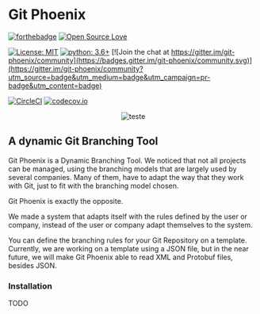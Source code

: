 # Git Phoenix
[![forthebadge](https://forthebadge.com/images/badges/made-with-python.svg)](https://forthebadge.com) [![Open Source Love](https://badges.frapsoft.com/os/v2/open-source.svg?v=103)](https://github.com/ellerbrock/open-source-badges/)

[![License: MIT](https://img.shields.io/badge/License-MIT-yellow.svg)](https://github.com/victoraugustofd/git-phoenix/blob/master/LICENSE) [![python: 3.6+](https://img.shields.io/badge/python-3.6+-blue)](https://www.python.org/download/releases/3.6.0/) [![Join the chat at https://gitter.im/git-phoenix/community](https://badges.gitter.im/git-phoenix/community.svg)](https://gitter.im/git-phoenix/community?utm_source=badge&utm_medium=badge&utm_campaign=pr-badge&utm_content=badge)

[![CircleCI](https://circleci.com/gh/victoraugustofd/git-phoenix.svg?style=svg)](https://circleci.com/gh/victoraugustofd/git-phoenix) [![codecov.io](https://codecov.io/gh/victoraugustofd/git-phoenix/coverage.svg?branch=master)](https://codecov.io/gh/victoraugustofd/git-phoenix)

<p align="center">
  <img src="https://user-images.githubusercontent.com/21197980/46575862-31a46400-c994-11e8-9006-1ade4bc720cb.png" alt="teste">
</p>

## A dynamic Git Branching Tool

Git Phoenix is a Dynamic Branching Tool. We noticed that not all projects can be managed, using the branching models that are largely used by several companies. Many of them, have to adapt the way that they work with Git, just to fit with the branching model chosen.

Git Phoenix is exactly the opposite.

We made a system that adapts itself with the rules defined by the user or company, instead of the user or company adapt themselves to the system.

You can define the branching rules for your Git Repository on a template.
Currently, we are working on a template using a JSON file, but in the near future, we will make Git Phoenix able to read XML and Protobuf files, besides JSON.

### Installation

TODO

